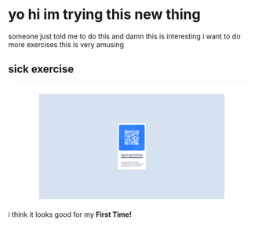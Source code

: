 # yo hi im trying this new thing
someone just told me to do this and damn this is interesting
i want to do more exercises this is very amusing
## sick exercise
![this should be my exercise](./images/Screenshot%202023-07-08%20at%2008-11-16%20QR%20code.png)
i think it looks good for my **First Time!**